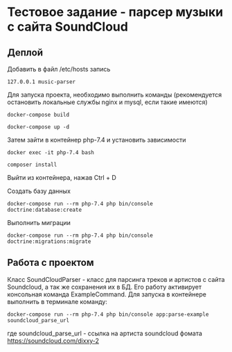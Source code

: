 # Тестовое задание - парсер музыки с сайта SoundCloud

## Деплой

Добавить в файл /etc/hosts запись
```
127.0.0.1 music-parser
```

Для запуска проекта, необходимо выполнить команды (рекомендуется 
остановить локальные службы nginx и mysql, если такие имеются)
```shell
docker-compose build

docker-compose up -d
```

Затем зайти в контейнер php-7.4 и установить зависимости
```shell
docker exec -it php-7.4 bash

composer install
```
Выйти из контейнера, нажав Ctrl + D

Создать базу данных
```shell
docker-compose run --rm php-7.4 php bin/console doctrine:database:create
```

Выполнить миграции
```shell
docker-compose run --rm php-7.4 php bin/console doctrine:migrations:migrate
```

## Работа с проектом

Класс SoundCloudParser - класс для парсинга треков и артистов с сайта Soundcloud, а так же сохранения их в БД.
Его работу активирует консольная команда ExampleCommand. 
Для запуска в контейнере выполнить в терминале команду:
```shell
docker-compose run --rm php-7.4 php bin/console app:parse-example soundcloud_parse_url
```
где soundcloud_parse_url - ссылка на артиста soundcloud фомата https://soundcloud.com/dixxy-2
